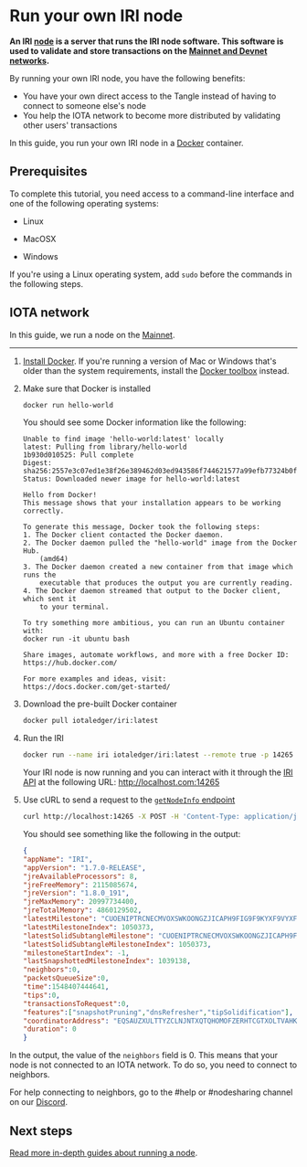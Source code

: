 # Run your own IRI node

**An IRI [node](../network/nodes.md) is a server that runs the IRI node software. This software is used to validate and store transactions on the [Mainnet and Devnet networks](../network/iota-networks.md).**

By running your own IRI node, you have the following benefits:

- You have your own direct access to the Tangle instead of having to connect to someone else's node
- You help the IOTA network to become more distributed by validating other users' transactions

In this guide, you run your own IRI node in a [Docker](https://www.docker.com/) container.

## Prerequisites

To complete this tutorial, you need access to a command-line interface and one of the following operating systems:

- Linux

- MacOSX

- Windows

If you're using a Linux operating system, add `sudo` before the commands in the following steps.

## IOTA network

In this guide, we run a node on the [Mainnet](../network/iota-networks.md#mainnet).

---

1. [Install Docker](https://docs.docker.com/install/#supported-platforms). If you're running a version of Mac or Windows that's older than the system requirements, install the [Docker toolbox](https://docs.docker.com/toolbox/overview/) instead.

2. Make sure that Docker is installed

    ```bash
    docker run hello-world
    ```

    You should see some Docker information like the following:

    ```
    Unable to find image 'hello-world:latest' locally
    latest: Pulling from library/hello-world
    1b930d010525: Pull complete
    Digest: sha256:2557e3c07ed1e38f26e389462d03ed943586f744621577a99efb77324b0fe535
    Status: Downloaded newer image for hello-world:latest

    Hello from Docker!
    This message shows that your installation appears to be working correctly.

    To generate this message, Docker took the following steps:
    1. The Docker client contacted the Docker daemon.
    2. The Docker daemon pulled the "hello-world" image from the Docker Hub.
        (amd64)
    3. The Docker daemon created a new container from that image which runs the
        executable that produces the output you are currently reading.
    4. The Docker daemon streamed that output to the Docker client, which sent it
        to your terminal.

    To try something more ambitious, you can run an Ubuntu container with:
    docker run -it ubuntu bash

    Share images, automate workflows, and more with a free Docker ID:
    https://hub.docker.com/

    For more examples and ideas, visit:
    https://docs.docker.com/get-started/
    ```

3. Download the pre-built Docker container

    ```bash
    docker pull iotaledger/iri:latest
    ```

4. Run the IRI

    ```bash
    docker run --name iri iotaledger/iri:latest --remote true -p 14265
    ```
    
    Your IRI node is now running and you can interact with it through the [IRI API](root://node-software/0.1/iri/references/api-reference.md) at the following URL:
    http://localhost.com:14265

5. Use cURL to send a request to the [`getNodeInfo` endpoint](root://node-software/0.1/iri/references/api-reference.md#getNodeInfo)
    ```bash
    curl http://localhost:14265 -X POST -H 'Content-Type: application/json' -H 'X-IOTA-API-Version: 1' -d '{"command": "getNodeInfo"}'
    ```

    You should see something like the following in the output:
    ```json
    {
    "appName": "IRI",
    "appVersion": "1.7.0-RELEASE",
    "jreAvailableProcessors": 8,
    "jreFreeMemory": 2115085674,
    "jreVersion": "1.8.0_191",
    "jreMaxMemory": 20997734400,
    "jreTotalMemory": 4860129502,
    "latestMilestone": "CUOENIPTRCNECMVOXSWKOONGZJICAPH9FIG9F9KYXF9VYXFUKTNDCCLLWRZNUHZIGLJZFWPOVCIZA9999",
    "latestMilestoneIndex": 1050373,
    "latestSolidSubtangleMilestone": "CUOENIPTRCNECMVOXSWKOONGZJICAPH9FIG9F9KYXF9VYXFUKTNDCCLLWRZNUHZIGLJZFWPOVCIZA9999",
    "latestSolidSubtangleMilestoneIndex": 1050373,
    "milestoneStartIndex": -1,
    "lastSnapshottedMilestoneIndex": 1039138,
    "neighbors":0,
    "packetsQueueSize":0,
    "time":1548407444641,
    "tips":0,
    "transactionsToRequest":0,
    "features":["snapshotPruning","dnsRefresher","tipSolidification"],
    "coordinatorAddress": "EQSAUZXULTTYZCLNJNTXQTQHOMOFZERHTCGTXOLTVAHKSA9OGAZDEKECURBRIXIJWNPFCQIOVFVVXJVD9",
    "duration": 0
    }
    ```

In the output, the value of the `neighbors` field is 0. This means that your node is not connected to an IOTA network. To do so, you need to connect to neighbors.

For help connecting to neighbors, go to the #help or #nodesharing channel on our [Discord](https://discord.iota.org).

## Next steps

[Read more in-depth guides about running a node](root://node-software/0.1/iri/introduction/overview.md).
